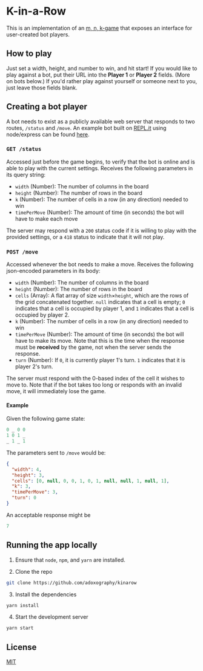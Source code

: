 # K-in-a-Row
This is an implementation of an [m, n, k-game](https://en.wikipedia.org/wiki/M,n,k-game) that exposes an interface for user-created bot players.

## How to play
Just set a width, height, and number to win, and hit start! If you would like to play against a bot, put their URL into the **Player 1** or **Player 2** fields. (More on bots below.) If you'd rather play against yourself or someone next to you, just leave those fields blank.

## Creating a bot player
A bot needs to exist as a publicly available web server that responds to two routes, `/status` and `/move`. An example bot built on [REPL.it](https://repl.it) using node/express can be found [here](https://repl.it/@adoxography/KIRA).

### `GET /status`
Accessed just before the game begins, to verify that the bot is online and is able to play with the current settings. Receives the following parameters in its query string:

- `width` (Number): The number of columns in the board
- `height` (Number): The number of rows in the board
- `k` (Number): The number of cells in a row (in any direction) needed to win
- `timePerMove` (Number): The amount of time (in seconds) the bot will have to make each move

The server may respond with a `200` status code if it is willing to play with the provided settings, or a `418` status to indicate that it will not play.

### `POST /move`
Accessed whenever the bot needs to make a move. Receives the following json-encoded parameters in its body:

- `width` (Number): The number of columns in the board
- `height` (Number): The number of rows in the board
- `cells` (Array): A flat array of size `width`×`height`, which are the rows of the grid concatenated together. `null` indicates that a cell is empty; `0` indicates that a cell is occupied by player 1, and `1` indicates that a cell is occupied by player 2.
- `k` (Number): The number of cells in a row (in any direction) needed to win
- `timePerMove` (Number): The amount of time (in seconds) the bot will have to make its move. Note that this is the time when the response must be **received** by the game, not when the server sends the response.
- `turn` (Number): If `0`, it is currently player 1's turn. `1` indicates that it is player 2's turn.

The server must respond with the 0-based index of the cell it wishes to move to. Note that if the bot takes too long or responds with an invalid move, it will immediately lose the game.

#### Example

Given the following game state:
```ruby
0 _ 0 0
1 0 1 _
_ 1 _ 1
```

The parameters sent to `/move` would be:

```json
{
  "width": 4,
  "height": 3,
  "cells": [0, null, 0, 0, 1, 0, 1, null, null, 1, null, 1],
  "k": 3,
  "timePerMove": 3,
  "turn": 0
}
```

An acceptable response might be

```ruby
7
```

## Running the app locally

1. Ensure that `node`, `npm`, and `yarn` are installed.

2. Clone the repo

```bash
git clone https://github.com/adoxography/kinarow
```

3. Install the dependencies

```bash
yarn install
```

4. Start the development server

```bash
yarn start
```

## License
[MIT](/LICENSE)
